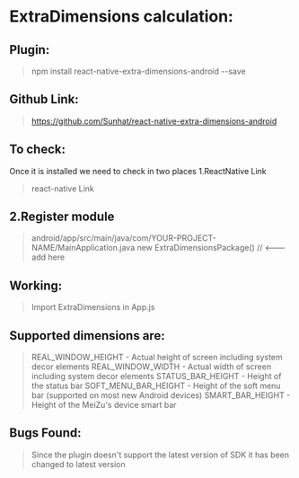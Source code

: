 ExtraDimensions calculation:
==============================
Plugin:
----------
> npm install react-native-extra-dimensions-android --save

Github Link:
--------------
>https://github.com/Sunhat/react-native-extra-dimensions-android

To check:
----------
Once it is installed we need to check in two places
1.ReactNative Link
> react-native Link

2.Register module
---------------------
>android/app/src/main/java/com/YOUR-PROJECT-NAME/MainApplication.java
new ExtraDimensionsPackage()  // <--- add here


Working:
-----------
> Import ExtraDimensions in App.js

Supported dimensions are:
--------------------------
> REAL_WINDOW_HEIGHT - Actual height of screen including system decor elements
  REAL_WINDOW_WIDTH - Actual width of screen including system decor elements
  STATUS_BAR_HEIGHT - Height of the status bar
  SOFT_MENU_BAR_HEIGHT - Height of the soft menu bar (supported on most new Android devices)
  SMART_BAR_HEIGHT - Height of the MeiZu's device smart bar

Bugs Found:
------------
> Since the plugin doesn't support the latest version of SDK it has been changed to latest version
